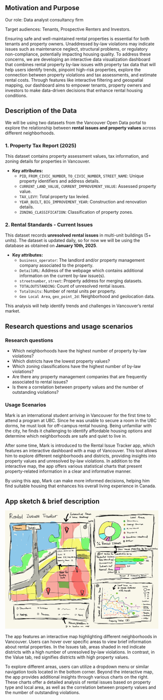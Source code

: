 ## Motivation and Purpose

Our role: Data analyst consultancy firm

Target audiences: Tenants, Prospective Renters and Investors.

Ensuring safe and well-maintained rental properties is essential for both tenants and property owners. Unaddressed by-law violations may indicate issues such as maintenance neglect, structural problems, or regulatory non-compliance, potentially impacting housing quality. To address these concerns, we are developing an interactive data visualization dashboard that combines rental property by-law issues with property tax data that will help users identify trends, pinpoint high-risk properties, explore the connection between property violations and tax assessments, and estimate rental costs. Through features like interactive filtering and geospatial mapping, our dashboard aims to empower tenants, property owners and investors to make data-driven decisions that enhance rental housing conditions.

## Description of the Data

We will be using two datasets from the Vancouver Open Data portal to explore the relationship between **rental issues and property values** across different neighborhoods.

### **1. Property Tax Report (2025)**

This dataset contains property assessment values, tax information, and zoning details for properties in Vancouver.

- **Key attributes:**
  - `PID`, `FROM_CIVIC_NUMBER`, `TO_CIVIC_NUMBER`, `STREET_NAME`: Unique property identifiers and address details.
  - `CURRENT_LAND_VALUE`, `CURRENT_IMPROVEMENT_VALUE`: Assessed property value.
  - `TAX_LEVY`: Total property tax levied.
  - `YEAR_BUILT`, `BIG_IMPROVEMENT_YEAR`: Construction and renovation details.
  - `ZONING_CLASSIFICATION`: Classification of property zones.

### **2. Rental Standards - Current Issues**

This dataset records **unresolved rental issues** in multi-unit buildings (5+ units). The dataset is updated daily, so for now we
will be using the database as obtained on **January 10th, 2025**.

- **Key attributes:**
  - `business_operator`: The landlord and/or property management company associated to the property.
  - `DetailURL`: Address of the webpage which contains additional information on the current by-law issue(s).
  - `streetnumber`, `street`: Property address for merging datasets.
  - `TOTALOUTSTANDING`: Count of unresolved rental issues.
  - `TotalUnits`: Number of rental units per property.
  - `Geo Local Area`, `geo_point_2d`: Neighborhood and geolocation data.

This analysis will help identify trends and challenges in Vancouver’s rental market.

## Research questions and usage scenarios

### Research questions

- Which neighborhoods have the highest number of property by-law violations?
- Which districts have the lowest property values?
- Which zoning classifications have the highest number of by-law violations?
- Are there any property management companies that are frequently associated to rental issues?
- Is there a correlation between property values and the number of outstanding violations?

### Usage Scenarios

Mark is an international student arriving in Vancouver for the first time to attend a program at UBC. Since he was unable to secure a room in the UBC dorms, he must look for off-campus rental housing. Being unfamiliar with the city, he finds it challenging to identify affordable housing options and determine which neighborhoods are safe and quiet to live in.

After some time, Mark is introduced to the Rental Issue Tracker app, which features an interactive dashboard with a map of Vancouver. This tool allows him to explore different neighborhoods and districts, providing insights into property values and unresolved by-law violations. In addition to the interactive map, the app offers various statistical charts that present property-related information in a clear and informative manner.

By using this app, Mark can make more informed decisions, helping him find suitable housing that enhances his overall living experience in Canada.

## App sketch & brief description

![App Sketch](../img/sketch.png)

The app features an interactive map highlighting different neighborhoods in Vancouver. Users can hover over specific areas to view brief information about rental properties. In the Issues tab, areas shaded in red indicate districts with a high number of unresolved by-law violations. In contrast, in the Value tab, red signifies districts with high property values.

To explore different areas, users can utilize a dropdown menu or similar navigation tools located in the bottom corner. Beyond the interactive map, the app provides additional insights through various charts on the right. These charts offer a detailed analysis of rental issues based on property type and local area, as well as the correlation between property values and the number of outstanding violations.
